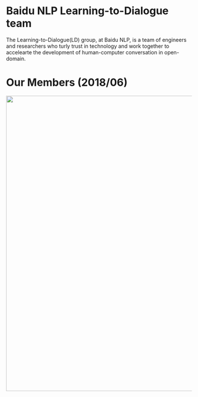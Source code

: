 # Baidu NLP Learning-to-Dialogue team
  The Learning-to-Dialogue(LD) group, at Baidu NLP, is a team of engineers and researchers who turly trust in technology and work together to accelearte the development of human-computer conversation in open-domain. 



# Our Members (2018/06)
<div align=center>
<img src="other/ld.png" width=800>
</div>
